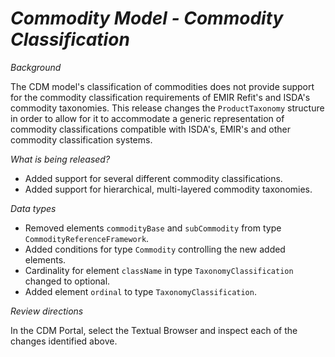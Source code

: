 # _Commodity Model - Commodity Classification_

_Background_

The CDM model's classification of commodities does not provide support
for the commodity classification requirements of EMIR Refit's and ISDA's
commodity taxonomies. This release changes the `ProductTaxonomy` structure 
in order to allow for it to accommodate a generic representation of 
commodity classifications compatible with ISDA's, EMIR's and other commodity
classification systems.

_What is being released?_

- Added support for several different commodity classifications.
- Added support for hierarchical, multi-layered commodity taxonomies.


_Data types_

- Removed elements `commodityBase` and `subCommodity` from type `CommodityReferenceFramework`.
- Added conditions for type `Commodity` controlling the new added elements.
- Cardinality for element `className` in type `TaxonomyClassification` changed to optional.
- Added element `ordinal` to type `TaxonomyClassification`.

_Review directions_

In the CDM Portal, select the Textual Browser and inspect each of the changes identified above.

